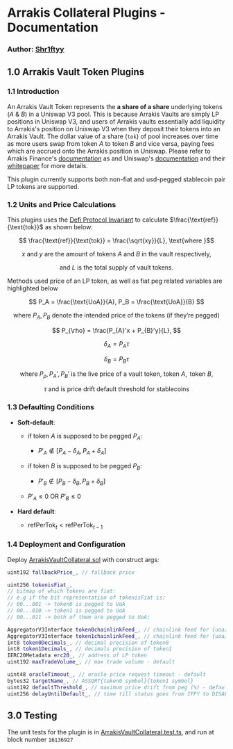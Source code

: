 # Arrakis Collateral Plugins - Documentation
### Author: [Shr1ftyy](https://github.com/Shr1ftyy)
## 1.0 Arrakis Vault Token Plugins 

### 1.1 Introduction 

An Arrakis Vault Token represents the **a share of a share** underlying tokens ($A$ & $B$) in a Uniswap V3 pool. This is because Arrakis Vaults are simply LP positions in Uniswap V3, and users of Arrakis vaults essentially add liquidity to Arrakis's position on Uniswap V3 when they deposit their tokens into an Arrakis Vault.
The dollar value of a share (`tok`) of pool increases over time as more users swap from token $A$ 
to token $B$ and vice versa, paying fees which are accrued onto the Arrakis position in Uniswap. Please refer to Arrakis 
Finance's [documentation](https://docs.arrakis.fi/) as and Uniswap's [documentation](https://docs.uniswap.org/contracts/v3/reference/overview) and their [whitepaper](https://uniswap.org/whitepaper-v3.pd) for more details. 

This plugin currently supports both non-fiat and usd-pegged stablecoin pair LP tokens are supported.

### 1.2 Units and Price Calculations

This plugins uses the [Defi Protocol Invariant](https://github.com/reserve-protocol/protocol/blob/master/docs/collateral.md#defi-protocol-invariant) to calculate $\frac{\text{ref}}{\text{tok}}$ as shown below:

$$ \frac{\text{ref}}{\text{tok}} = \frac{\sqrt{xy}}{L}, \text{where }$$

$$ x \text{ and } y \text{ are the amount of tokens } A \text{ and } B \text{ in the vault respectively,} $$

$$ \text{and } L \text{ is the total } \text{supply of vault tokens. } $$

Methods used price of an LP token, as well as fiat peg related variables are highlighted below

$$ P_A = \frac{\text{UoA}}{A}, P_B = \frac{\text{UoA}}{B} $$

$$ \text{where } P_A, P_B \text{ denote the intended price of the tokens (if they're pegged)} $$

$$ P_{\rho} = \frac{P_{A}'x + P_{B}'y}{L}, $$

$$ \delta_A = P_A \tau $$

$$ \delta_B = P_B \tau $$

$$ \text{where } P_{\rho}, P_{A}',  P_{B}' \text{ is the live price of a vault token, token } A, \text{ token } B, $$

$$ \tau \text{ and is price drift default threshold for stablecoins} $$

### 1.3 Defaulting Conditions    
- **Soft-default**:
  - if token $A$ is supposed to be pegged $P_A$:
    - $P'_A \notin [P_A - \delta_A, P_A + \delta_A]$

  - if token $B$ is supposed to be pegged $P_B$:
    - $P'_B \notin [P_B - \delta_B, P_B + \delta_B]$ 
  
  - $P'_A \le 0$ OR $P'_B \le 0$

- **Hard default**: 
  - $\text{refPerTok} _{t} \lt \text{refPerTok} _{t-1}$

### 1.4 Deployment and Configuration

Deploy [ArrakisVaultCollateral.sol](./ArrakisVaultCollateral.sol) with construct args:
``` cpp
uint192 fallbackPrice_, // fallback price

uint256 tokenisFiat_, 
// bitmap of which tokens are fiat:
// e.g if the bit representation of tokenisFiat is:
// 00...001 -> token0 is pegged to UoA
// 00...010 -> token1 is pegged to UoA
// 00...011 -> both of them are pegged to UoA;

AggregatorV3Interface token0chainlinkFeed_, // chainlink feed for {uoa/token0}
AggregatorV3Interface token1chainlinkFeed_, // chainlink feed for {uoa/token1}
int8 token0Decimals_, // decimal precision of token0
int8 token1Decimals_, // decimals precision of token1
IERC20Metadata erc20_, // address of LP token
uint192 maxTradeVolume_, // max trade volume - default

uint48 oracleTimeout_, // oracle price request timeout - default
bytes32 targetName_, // ASSQRT{token0 symbol}{token1 symbol}
uint192 defaultThreshold_, // maximum price drift from peg (%) - default
uint256 delayUntilDefault_, // time till status goes from IFFY to DISABLED
```
## 3.0 Testing 
The unit tests for the plugin is in [ArrakisVaultCollateral.test.ts](../../../test/integration/individual-collateral/ArrakisVaultCollateral.test.ts), and run at block number `16136927`
<!-- 
## 4.0 Addressing Slither Findings
Slither was used to scan the plugin contracts for vulnerabilities, the reported findings for each contract are described below:

- `ArrakisVaultCollateral.sol`:
  - `Possible reentrancy in refresh() initiated by the external call IArrakisPair(address(erc20)).addInterest().  - L#68`. This external call does not create a reentrancy attack vector in this contract, and hence can be dismissed. -->

